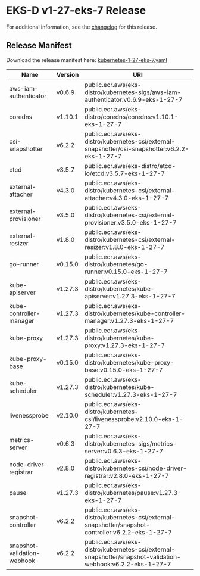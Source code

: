 # EKS-D v1-27-eks-7 Release

For additional information, see the [changelog](CHANGELOG-v1-27-eks-7.md) for this release.

## Release Manifest

Download the release manifest here: [kubernetes-1-27-eks-7.yaml](https://distro.eks.amazonaws.com/kubernetes-1-27/kubernetes-1-27-eks-7.yaml)

| Name | Version | URI |
|------|---------|-----|
| aws-iam-authenticator | v0.6.9 | public.ecr.aws/eks-distro/kubernetes-sigs/aws-iam-authenticator:v0.6.9-eks-1-27-7 |
| coredns | v1.10.1 | public.ecr.aws/eks-distro/coredns/coredns:v1.10.1-eks-1-27-7 |
| csi-snapshotter | v6.2.2 | public.ecr.aws/eks-distro/kubernetes-csi/external-snapshotter/csi-snapshotter:v6.2.2-eks-1-27-7 |
| etcd | v3.5.7 | public.ecr.aws/eks-distro/etcd-io/etcd:v3.5.7-eks-1-27-7 |
| external-attacher | v4.3.0 | public.ecr.aws/eks-distro/kubernetes-csi/external-attacher:v4.3.0-eks-1-27-7 |
| external-provisioner | v3.5.0 | public.ecr.aws/eks-distro/kubernetes-csi/external-provisioner:v3.5.0-eks-1-27-7 |
| external-resizer | v1.8.0 | public.ecr.aws/eks-distro/kubernetes-csi/external-resizer:v1.8.0-eks-1-27-7 |
| go-runner | v0.15.0 | public.ecr.aws/eks-distro/kubernetes/go-runner:v0.15.0-eks-1-27-7 |
| kube-apiserver | v1.27.3 | public.ecr.aws/eks-distro/kubernetes/kube-apiserver:v1.27.3-eks-1-27-7 |
| kube-controller-manager | v1.27.3 | public.ecr.aws/eks-distro/kubernetes/kube-controller-manager:v1.27.3-eks-1-27-7 |
| kube-proxy | v1.27.3 | public.ecr.aws/eks-distro/kubernetes/kube-proxy:v1.27.3-eks-1-27-7 |
| kube-proxy-base | v0.15.0 | public.ecr.aws/eks-distro/kubernetes/kube-proxy-base:v0.15.0-eks-1-27-7 |
| kube-scheduler | v1.27.3 | public.ecr.aws/eks-distro/kubernetes/kube-scheduler:v1.27.3-eks-1-27-7 |
| livenessprobe | v2.10.0 | public.ecr.aws/eks-distro/kubernetes-csi/livenessprobe:v2.10.0-eks-1-27-7 |
| metrics-server | v0.6.3 | public.ecr.aws/eks-distro/kubernetes-sigs/metrics-server:v0.6.3-eks-1-27-7 |
| node-driver-registrar | v2.8.0 | public.ecr.aws/eks-distro/kubernetes-csi/node-driver-registrar:v2.8.0-eks-1-27-7 |
| pause | v1.27.3 | public.ecr.aws/eks-distro/kubernetes/pause:v1.27.3-eks-1-27-7 |
| snapshot-controller | v6.2.2 | public.ecr.aws/eks-distro/kubernetes-csi/external-snapshotter/snapshot-controller:v6.2.2-eks-1-27-7 |
| snapshot-validation-webhook | v6.2.2 | public.ecr.aws/eks-distro/kubernetes-csi/external-snapshotter/snapshot-validation-webhook:v6.2.2-eks-1-27-7 |

